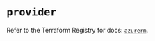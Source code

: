 # `provider`

Refer to the Terraform Registry for docs: [`azurerm`](https://registry.terraform.io/providers/hashicorp/azurerm/4.17.0/docs).
